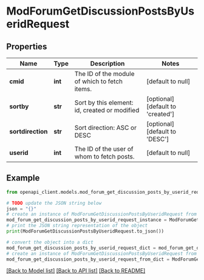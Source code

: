 # ModForumGetDiscussionPostsByUseridRequest


## Properties

Name | Type | Description | Notes
------------ | ------------- | ------------- | -------------
**cmid** | **int** | The ID of the module of which to fetch items. | [default to null]
**sortby** | **str** | Sort by this element: id, created or modified | [optional] [default to 'created']
**sortdirection** | **str** | Sort direction: ASC or DESC | [optional] [default to 'DESC']
**userid** | **int** | The ID of the user of whom to fetch posts. | [default to null]

## Example

```python
from openapi_client.models.mod_forum_get_discussion_posts_by_userid_request import ModForumGetDiscussionPostsByUseridRequest

# TODO update the JSON string below
json = "{}"
# create an instance of ModForumGetDiscussionPostsByUseridRequest from a JSON string
mod_forum_get_discussion_posts_by_userid_request_instance = ModForumGetDiscussionPostsByUseridRequest.from_json(json)
# print the JSON string representation of the object
print(ModForumGetDiscussionPostsByUseridRequest.to_json())

# convert the object into a dict
mod_forum_get_discussion_posts_by_userid_request_dict = mod_forum_get_discussion_posts_by_userid_request_instance.to_dict()
# create an instance of ModForumGetDiscussionPostsByUseridRequest from a dict
mod_forum_get_discussion_posts_by_userid_request_from_dict = ModForumGetDiscussionPostsByUseridRequest.from_dict(mod_forum_get_discussion_posts_by_userid_request_dict)
```
[[Back to Model list]](../README.md#documentation-for-models) [[Back to API list]](../README.md#documentation-for-api-endpoints) [[Back to README]](../README.md)


